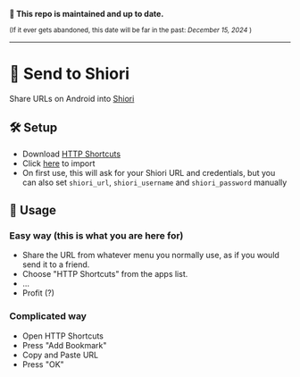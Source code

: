**📢 This repo is maintained and up to date.**

<sup>(If it ever gets abandoned, this date will be far in the past: <i>December 15, 2024</i> )</sup>

---

# 💌 Send to Shiori
Share URLs on Android into [Shiori](https://github.com/go-shiori/shiori)

## 🛠️ Setup
  - Download [HTTP Shortcuts](https://http-shortcuts.rmy.ch/)
  - Click [here](https://http-shortcuts.rmy.ch/import?url=https%3A%2F%2Fgithub.com%2FWyrrrd%2Fsend-to-shiori%2Freleases%2Flatest%2Fdownload%2Fshortcuts.zip) to import
  - On first use, this will ask for your Shiori URL and credentials, but you can also set `shiori_url`, `shiori_username` and `shiori_password` manually

## 🤲 Usage

### Easy way (this is what you are here for)
  - Share the URL from whatever menu you normally use, as if you would send it to a friend.
  - Choose "HTTP Shortcuts" from the apps list.
  - ...
  - Profit (?)
  
### Complicated way
  - Open HTTP Shortcuts
  - Press "Add Bookmark"
  - Copy and Paste URL
  - Press "OK"
